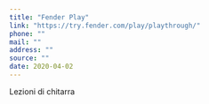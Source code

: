 ```yaml
---
title: "Fender Play"
link: "https://try.fender.com/play/playthrough/"
phone: ""
mail: ""
address: ""
source: ""
date: 2020-04-02
---
```


Lezioni di chitarra
